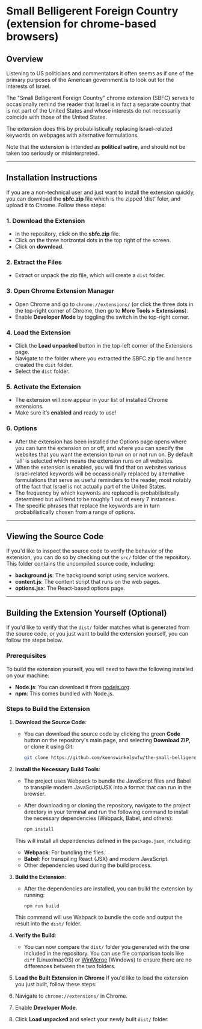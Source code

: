 # Small Belligerent Foreign Country (extension for chrome-based browsers)

## Overview

Listening to US politicians and commentators it often seems as if one of the primary purposes of the American government is to look out for the interests of Israel. 

The "Small Belligerent Foreign Country" chrome extension (SBFC) serves to occasionally remind the reader that Israel is in fact a separate country that is not part of the United States and whose interests do not necessarily coincide with those of the United States. 

The extension does this by probabilistically replacing Israel-related keywords on webpages with alternative formulations. 

Note that the extension is intended as **political satire**, and should not be taken too seriously or misinterpreted.

---

## Installation Instructions

If you are a non-technical user and just want to install the extension quickly, you can download the **sbfc.zip** file which is the zipped 'dist' foler, and upload it to Chrome. Follow these steps:

### 1. Download the Extension
- In the repository, click on the **sbfc.zip** file.
- Click on the three horizontal dots in the top right of the screen.
- Click on **download**.

### 2. Extract the Files
- Extract or unpack the zip file, which will create a `dist` folder.

### 3. Open Chrome Extension Manager
- Open Chrome and go to `chrome://extensions/` (or click the three dots in the top-right corner of Chrome, then go to **More Tools > Extensions**).
- Enable **Developer Mode** by toggling the switch in the top-right corner.

### 4. Load the Extension
- Click the **Load unpacked** button in the top-left corner of the Extensions page.
- Navigate to the folder where you extracted the SBFC.zip file and hence created the `dist` folder.
- Select the `dist` folder.

### 5. Activate the Extension
- The extension will now appear in your list of installed Chrome extensions.
- Make sure it’s **enabled** and ready to use!

### 6. Options
- After the extension has been installed the Options page opens where you can turn the extension on or off, and where you can specify the websites that you want the extension to run on or not run on. By default 'all' is selected which means the extension runs on all websites.
- When the extension is enabled, you will find that on websites various Israel-related keywords will be occassionally replaced by alternative formulations that serve as useful reminders to the reader, most notably of the fact that Israel is not actually part of the United States. 
- The frequency by which keywords are replaced is probabilistically determined but will tend to be roughly 1 out of every 7 instances.
- The specific phrases that replace the keywords are in turn probabilistically chosen from a range of options.
---

## Viewing the Source Code

If you'd like to inspect the source code to verify the behavior of the extension, you can do so by checking out the `src/` folder of the repository. This folder contains the uncompiled source code, including:

- **background.js**: The background script using service workers.
- **content.js**: The content script that runs on the web pages.
- **options.jsx**: The React-based options page.

---

## Building the Extension Yourself (Optional)

If you'd like to verify that the `dist/` folder matches what is generated from the source code, or you just want to build the extension yourself, you can follow the steps below.

### Prerequisites

To build the extension yourself, you will need to have the following installed on your machine:

- **Node.js**: You can download it from [nodejs.org](https://nodejs.org/).
- **npm**: This comes bundled with Node.js.

### Steps to Build the Extension

1. **Download the Source Code**:
   - You can download the source code by clicking the green **Code** button on the repository's main page, and selecting **Download ZIP**, or clone it using Git:

     ```bash
     git clone https://github.com/koenswinkelswfw/the-small-belligerent-foreign-country.git
     ```

2. **Install the Necessary Build Tools**:
   - The project uses Webpack to bundle the JavaScript files and Babel to transpile modern JavaScript/JSX into a format that can run in the browser.
   
   - After downloading or cloning the repository, navigate to the project directory in your terminal and run the following command to install the necessary dependencies (Webpack, Babel, and others):

     ```bash
     npm install
     ```

   This will install all dependencies defined in the `package.json`, including:
   - **Webpack**: For bundling the files.
   - **Babel**: For transpiling React (JSX) and modern JavaScript.
   - Other dependencies used during the build process.

3. **Build the Extension**:
   - After the dependencies are installed, you can build the extension by running:

     ```bash
     npm run build
     ```

   This command will use Webpack to bundle the code and output the result into the `dist/` folder.

4. **Verify the Build**:
   - You can now compare the `dist/` folder you generated with the one included in the repository. You can use file comparison tools like `diff` (Linux/macOS) or [WinMerge](https://winmerge.org/) (Windows) to ensure there are no differences between the two folders.

5. **Load the Built Extension in Chrome**
If you'd like to load the extension you just built, follow these steps:

1. Navigate to `chrome://extensions/` in Chrome.
2. Enable **Developer Mode**.
3. Click **Load unpacked** and select your newly built `dist/` folder.
